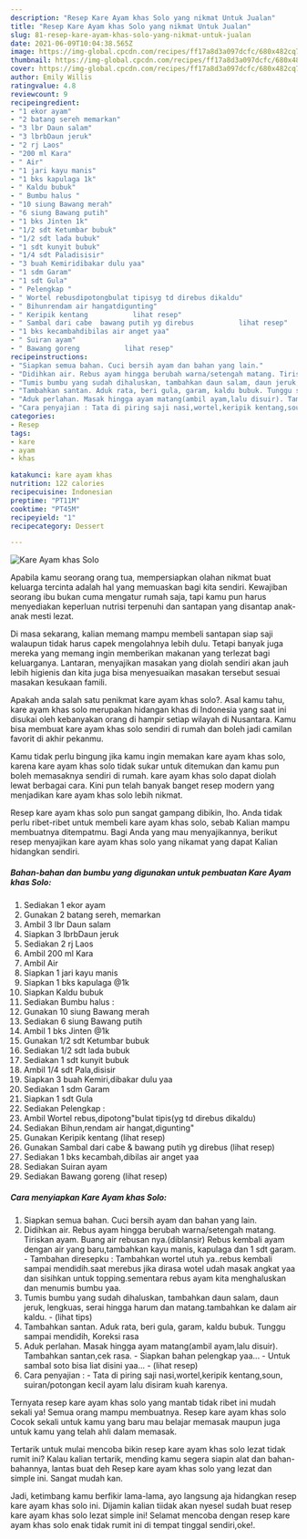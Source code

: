```yaml
---
description: "Resep Kare Ayam khas Solo yang nikmat Untuk Jualan"
title: "Resep Kare Ayam khas Solo yang nikmat Untuk Jualan"
slug: 81-resep-kare-ayam-khas-solo-yang-nikmat-untuk-jualan
date: 2021-06-09T10:04:38.565Z
image: https://img-global.cpcdn.com/recipes/ff17a8d3a097dcfc/680x482cq70/kare-ayam-khas-solo-foto-resep-utama.jpg
thumbnail: https://img-global.cpcdn.com/recipes/ff17a8d3a097dcfc/680x482cq70/kare-ayam-khas-solo-foto-resep-utama.jpg
cover: https://img-global.cpcdn.com/recipes/ff17a8d3a097dcfc/680x482cq70/kare-ayam-khas-solo-foto-resep-utama.jpg
author: Emily Willis
ratingvalue: 4.8
reviewcount: 9
recipeingredient:
- "1 ekor ayam"
- "2 batang sereh memarkan"
- "3 lbr Daun salam"
- "3 lbrbDaun jeruk"
- "2 rj Laos"
- "200 ml Kara"
- " Air"
- "1 jari kayu manis"
- "1 bks kapulaga 1k"
- " Kaldu bubuk"
- " Bumbu halus "
- "10 siung Bawang merah"
- "6 siung Bawang putih"
- "1 bks Jinten 1k"
- "1/2 sdt Ketumbar bubuk"
- "1/2 sdt lada bubuk"
- "1 sdt kunyit bubuk"
- "1/4 sdt Paladisisir"
- "3 buah Kemiridibakar dulu yaa"
- "1 sdm Garam"
- "1 sdt Gula"
- " Pelengkap "
- " Wortel rebusdipotongbulat tipisyg td direbus dikaldu"
- " Bihunrendam air hangatdigunting"
- " Keripik kentang           lihat resep"
- " Sambal dari cabe  bawang putih yg direbus           lihat resep"
- "1 bks kecambahdibilas air anget yaa"
- " Suiran ayam"
- " Bawang goreng           lihat resep"
recipeinstructions:
- "Siapkan semua bahan. Cuci bersih ayam dan bahan yang lain."
- "Didihkan air. Rebus ayam hingga berubah warna/setengah matang. Tiriskan ayam. Buang air rebusan nya.(diblansir) Rebus kembali ayam dengan air yang baru,tambahkan kayu manis, kapulaga dan 1 sdt garam. Tambahan diresepku : Tambahkan wortel utuh ya..rebus kembali sampai mendidih.saat merebus jika dirasa wotel udah masak angkat yaa dan sisihkan untuk topping.sementara rebus ayam kita menghaluskan dan menumis bumbu yaa."
- "Tumis bumbu yang sudah dihaluskan, tambahkan daun salam, daun jeruk, lengkuas, serai hingga harum dan matang.tambahkan ke dalam air kaldu.           (lihat tips)"
- "Tambahkan santan. Aduk rata, beri gula, garam, kaldu bubuk. Tunggu sampai mendidih, Koreksi rasa"
- "Aduk perlahan. Masak hingga ayam matang(ambil ayam,lalu disuir). Tambahkan santan,cek rasa. Siapkan bahan pelengkap yaa... Untuk sambal soto bisa liat disini yaa...           (lihat resep)"
- "Cara penyajian : Tata di piring saji nasi,wortel,keripik kentang,soun, suiran/potongan kecil ayam lalu disiram kuah karenya."
categories:
- Resep
tags:
- kare
- ayam
- khas

katakunci: kare ayam khas 
nutrition: 122 calories
recipecuisine: Indonesian
preptime: "PT11M"
cooktime: "PT45M"
recipeyield: "1"
recipecategory: Dessert

---
```



![Kare Ayam khas Solo](https://img-global.cpcdn.com/recipes/ff17a8d3a097dcfc/680x482cq70/kare-ayam-khas-solo-foto-resep-utama.jpg)

Apabila kamu seorang orang tua, mempersiapkan olahan nikmat buat keluarga tercinta adalah hal yang memuaskan bagi kita sendiri. Kewajiban seorang ibu bukan cuma mengatur rumah saja, tapi kamu pun harus menyediakan keperluan nutrisi terpenuhi dan santapan yang disantap anak-anak mesti lezat.

Di masa  sekarang, kalian memang mampu membeli santapan siap saji walaupun tidak harus capek mengolahnya lebih dulu. Tetapi banyak juga mereka yang memang ingin memberikan makanan yang terlezat bagi keluarganya. Lantaran, menyajikan masakan yang diolah sendiri akan jauh lebih higienis dan kita juga bisa menyesuaikan masakan tersebut sesuai masakan kesukaan famili. 



Apakah anda salah satu penikmat kare ayam khas solo?. Asal kamu tahu, kare ayam khas solo merupakan hidangan khas di Indonesia yang saat ini disukai oleh kebanyakan orang di hampir setiap wilayah di Nusantara. Kamu bisa membuat kare ayam khas solo sendiri di rumah dan boleh jadi camilan favorit di akhir pekanmu.

Kamu tidak perlu bingung jika kamu ingin memakan kare ayam khas solo, karena kare ayam khas solo tidak sukar untuk ditemukan dan kamu pun boleh memasaknya sendiri di rumah. kare ayam khas solo dapat diolah lewat berbagai cara. Kini pun telah banyak banget resep modern yang menjadikan kare ayam khas solo lebih nikmat.

Resep kare ayam khas solo pun sangat gampang dibikin, lho. Anda tidak perlu ribet-ribet untuk membeli kare ayam khas solo, sebab Kalian mampu membuatnya ditempatmu. Bagi Anda yang mau menyajikannya, berikut resep menyajikan kare ayam khas solo yang nikamat yang dapat Kalian hidangkan sendiri.

<!--inarticleads1-->

##### Bahan-bahan dan bumbu yang digunakan untuk pembuatan Kare Ayam khas Solo:

1. Sediakan 1 ekor ayam
1. Gunakan 2 batang sereh, memarkan
1. Ambil 3 lbr Daun salam
1. Siapkan 3 lbrbDaun jeruk
1. Sediakan 2 rj Laos
1. Ambil 200 ml Kara
1. Ambil  Air
1. Siapkan 1 jari kayu manis
1. Siapkan 1 bks kapulaga @1k
1. Siapkan  Kaldu bubuk
1. Sediakan  Bumbu halus :
1. Gunakan 10 siung Bawang merah
1. Sediakan 6 siung Bawang putih
1. Ambil 1 bks Jinten @1k
1. Gunakan 1/2 sdt Ketumbar bubuk
1. Sediakan 1/2 sdt lada bubuk
1. Sediakan 1 sdt kunyit bubuk
1. Ambil 1/4 sdt Pala,disisir
1. Siapkan 3 buah Kemiri,dibakar dulu yaa
1. Sediakan 1 sdm Garam
1. Siapkan 1 sdt Gula
1. Sediakan  Pelengkap :
1. Ambil  Wortel rebus,dipotong&#34;bulat tipis(yg td direbus dikaldu)
1. Sediakan  Bihun,rendam air hangat,digunting&#34;
1. Gunakan  Keripik kentang           (lihat resep)
1. Gunakan  Sambal dari cabe &amp; bawang putih yg direbus           (lihat resep)
1. Sediakan 1 bks kecambah,dibilas air anget yaa
1. Sediakan  Suiran ayam
1. Sediakan  Bawang goreng           (lihat resep)




<!--inarticleads2-->

##### Cara menyiapkan Kare Ayam khas Solo:

1. Siapkan semua bahan. Cuci bersih ayam dan bahan yang lain.
1. Didihkan air. Rebus ayam hingga berubah warna/setengah matang. Tiriskan ayam. Buang air rebusan nya.(diblansir) Rebus kembali ayam dengan air yang baru,tambahkan kayu manis, kapulaga dan 1 sdt garam. - Tambahan diresepku : Tambahkan wortel utuh ya..rebus kembali sampai mendidih.saat merebus jika dirasa wotel udah masak angkat yaa dan sisihkan untuk topping.sementara rebus ayam kita menghaluskan dan menumis bumbu yaa.
1. Tumis bumbu yang sudah dihaluskan, tambahkan daun salam, daun jeruk, lengkuas, serai hingga harum dan matang.tambahkan ke dalam air kaldu. -           (lihat tips)
1. Tambahkan santan. Aduk rata, beri gula, garam, kaldu bubuk. Tunggu sampai mendidih, Koreksi rasa
1. Aduk perlahan. Masak hingga ayam matang(ambil ayam,lalu disuir). Tambahkan santan,cek rasa. - Siapkan bahan pelengkap yaa... - Untuk sambal soto bisa liat disini yaa... -           (lihat resep)
1. Cara penyajian : - Tata di piring saji nasi,wortel,keripik kentang,soun, suiran/potongan kecil ayam lalu disiram kuah karenya.




Ternyata resep kare ayam khas solo yang mantab tidak ribet ini mudah sekali ya! Semua orang mampu membuatnya. Resep kare ayam khas solo Cocok sekali untuk kamu yang baru mau belajar memasak maupun juga untuk kamu yang telah ahli dalam memasak.

Tertarik untuk mulai mencoba bikin resep kare ayam khas solo lezat tidak rumit ini? Kalau kalian tertarik, mending kamu segera siapin alat dan bahan-bahannya, lantas buat deh Resep kare ayam khas solo yang lezat dan simple ini. Sangat mudah kan. 

Jadi, ketimbang kamu berfikir lama-lama, ayo langsung aja hidangkan resep kare ayam khas solo ini. Dijamin kalian tiidak akan nyesel sudah buat resep kare ayam khas solo lezat simple ini! Selamat mencoba dengan resep kare ayam khas solo enak tidak rumit ini di tempat tinggal sendiri,oke!.

